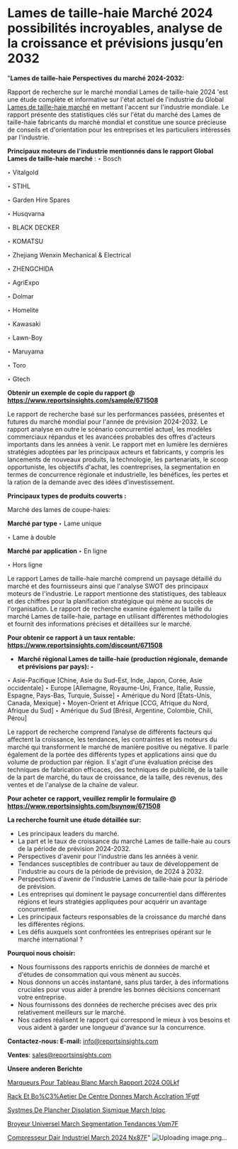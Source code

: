 # Lames de taille-haie Marché 2024 possibilités incroyables, analyse de la croissance et prévisions jusqu’en 2032

"<strong>Lames de taille-haie Perspectives du marché 2024-2032:</strong>

Rapport de recherche sur le marché mondial Lames de taille-haie 2024 'est une étude complète et informative sur l'état actuel de l'industrie du Global <a href=https://www.reportsinsights.com/sample/671508>Lames de taille-haie marché</a> en mettant l'accent sur l'industrie mondiale. Le rapport présente des statistiques clés sur l'état du marché des Lames de taille-haie fabricants du marché mondial et constitue une source précieuse de conseils et d'orientation pour les entreprises et les particuliers intéressés par l'industrie.

<strong>Principaux moteurs de l'industrie mentionnés dans le rapport Global Lames de taille-haie marché</strong> :
‣ Bosch

‣ Vitalgold

‣ STIHL

‣ Garden Hire Spares

‣ Husqvarna

‣ BLACK DECKER

‣ KOMATSU

‣ Zhejiang Wenxin Mechanical & Electrical

‣ ZHENGCHIDA

‣ AgriExpo

‣ Dolmar

‣ Homelite

‣ Kawasaki

‣ Lawn-Boy

‣ Maruyama

‣ Toro

‣ Gtech

<strong>Obtenir un exemple de copie du rapport @ <a href=https://www.reportsinsights.com/sample/671508>https://www.reportsinsights.com/sample/671508</a></strong>

Le rapport de recherche basé sur les performances passées, présentes et futures du marché mondial pour l'année de prévision 2024-2032. Le rapport analyse en outre le scénario concurrentiel actuel, les modèles commerciaux répandus et les avancées probables des offres d'acteurs importants dans les années à venir. Le rapport met en lumière les dernières stratégies adoptées par les principaux acteurs et fabricants, y compris les lancements de nouveaux produits, la technologie, les partenariats, le scoop opportuniste, les objectifs d'achat, les coentreprises, la segmentation en termes de concurrence régionale et industrielle, les bénéfices, les pertes et la ration de la demande avec des idées d'investissement.

<strong>Principaux types de produits couverts :</strong>

Marché des lames de coupe-haies:

<strong>Marché par type </strong>
‣ Lame unique

‣  Lame à double

<strong>Marché par application </strong>
‣ En ligne

‣  Hors ligne

Le rapport Lames de taille-haie marché comprend un paysage détaillé du marché et des fournisseurs ainsi que l'analyse SWOT des principaux moteurs de l'industrie. Le rapport mentionne des statistiques, des tableaux et des chiffres pour la planification stratégique qui mène au succès de l'organisation. Le rapport de recherche examine également la taille du marché Lames de taille-haie, partage en utilisant différentes méthodologies et fournit des informations précises et détaillées sur le marché.

<strong>Pour obtenir ce rapport à un taux rentable: <a href=https://www.reportsinsights.com/discount/671508>https://www.reportsinsights.com/discount/671508</a></strong>
<ul>
  <li><strong>Marché régional Lames de taille-haie (production régionale, demande et prévisions par pays): -</strong></li>
</ul>
‣ Asie-Pacifique [Chine, Asie du Sud-Est, Inde, Japon, Corée, Asie occidentale]
‣ Europe [Allemagne, Royaume-Uni, France, Italie, Russie, Espagne, Pays-Bas, Turquie, Suisse]
‣ Amérique du Nord [États-Unis, Canada, Mexique]
‣ Moyen-Orient et Afrique [CCG, Afrique du Nord, Afrique du Sud]
‣ Amérique du Sud [Brésil, Argentine, Colombie, Chili, Pérou]

Le rapport de recherche comprend l’analyse de différents facteurs qui affectent la croissance, les tendances, les contraintes et les moteurs du marché qui transforment le marché de manière positive ou négative. Il parle également de la portée des différents types et applications ainsi que du volume de production par région. Il s'agit d'une évaluation précise des techniques de fabrication efficaces, des techniques de publicité, de la taille de la part de marché, du taux de croissance, de la taille, des revenus, des ventes et de l'analyse de la chaîne de valeur.

<strong>Pour acheter ce rapport, veuillez remplir le formulaire @   <a href=https://www.reportsinsights.com/buynow/671508>https://www.reportsinsights.com/buynow/671508</a></strong>

<strong>La recherche fournit une étude détaillée sur:</strong>
<ul>
  <li>Les principaux leaders du marché.</li>
  <li>La part et le taux de croissance du marché Lames de taille-haie au cours de la période de prévision 2024-2032.</li>
  <li>Perspectives d'avenir pour l'industrie dans les années à venir.</li>
  <li>Tendances susceptibles de contribuer au taux de développement de l'industrie au cours de la période de prévision, de 2024 à 2032.</li>
  <li>Perspectives d'avenir de l'industrie Lames de taille-haie pour la période de prévision.</li>
  <li>Les entreprises qui dominent le paysage concurrentiel dans différentes régions et leurs stratégies appliquées pour acquérir un avantage concurrentiel.</li>
  <li>Les principaux facteurs responsables de la croissance du marché dans les différentes régions.</li>
  <li>Les défis auxquels sont confrontées les entreprises opérant sur le marché international ?</li>
</ul>
<strong>Pourquoi nous choisir:</strong>
<ul>
  <li>Nous fournissons des rapports enrichis de données de marché et d'études de consommation qui vous mènent au succès.</li>
  <li>Nous donnons un accès instantané, sans plus tarder, à des informations cruciales pour vous aider à prendre les bonnes décisions concernant votre entreprise.</li>
  <li>Nous fournissons des données de recherche précises avec des prix relativement meilleurs sur le marché.</li>
  <li>Nos cadres réalisent le rapport qui correspond le mieux à vos besoins et vous aident à garder une longueur d'avance sur la concurrence.</li>
</ul>
<strong>Contactez-nous:
</strong><strong>E-mail:</strong> <a href=mailto:info@reportsinsights.com>info@reportsinsights.com</a>

<strong>Ventes</strong>: <a href=mailto:sales@reportsinsights.com>sales@reportsinsights.com</a>

<strong>Unsere anderen Berichte</strong>

<a href=https://www.linkedin.com/pulse/marqueurs-pour-tableau-blanc-march%C3%A9-rapport-2024-o0lkf/>Marqueurs Pour Tableau Blanc March Rapport 2024 O0Lkf</a>

<a href=https://www.linkedin.com/pulse/rack-et-bo%C3%AEtier-de-centre-donn%C3%A9es-march%C3%A9-acc%C3%A9l%C3%A9ration-1fgtf/>Rack Et Bo%C3%Aetier De Centre Donnes March Acclration 1Fgtf</a>

<a href=https://www.linkedin.com/pulse/syst%C3%A8mes-de-plancher-disolation-sismique-march%C3%A9-iplqc/>Systmes De Plancher Disolation Sismique March Iplqc</a>

<a href=https://www.linkedin.com/pulse/broyeur-universel-march%C3%A9-segmentation-tendances-vpm7f/>Broyeur Universel March Segmentation Tendances Vpm7F</a>

<a href=https://www.linkedin.com/pulse/compresseur-dair-industriel-march%C3%A9-2024-nx87f/>Compresseur Dair Industriel March 2024 Nx87F</a>"
![Uploading image.png…]()
